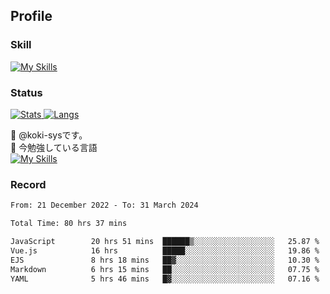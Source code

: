 ## Profile
### Skill
[![My Skills](https://skillicons.dev/icons?i=html,css,javascript,php,java,nodejs,react,bootstrap,docker,laravel,git,github,githubactions,materialui&theme=dark)](https://skillicons.dev)<br>
### Status
[![Stats](https://github-readme-stats.vercel.app/api?username=koki-sys&count_private=true&show_icons=true)
![Langs](https://github-readme-stats.vercel.app/api/top-langs/?username=koki-sys&layout=compact)](https://github.com/koki-sys)

👋 @koki-sysです。<br/>
🌱 今勉強している言語<br/>
[![My Skills](https://skillicons.dev/icons?i=typescript,react,golang&theme=dark)](https://skillicons.dev)


<!---
koki-sys/koki-sys is a ✨ special ✨ repository because its `README.md` (this file) appears on your GitHub profile.
You can click the Preview link to take a look at your changes.
--->

### Record
<!--START_SECTION:waka-->

```txt
From: 21 December 2022 - To: 31 March 2024

Total Time: 80 hrs 37 mins

JavaScript        20 hrs 51 mins  ██████▒░░░░░░░░░░░░░░░░░░   25.87 %
Vue.js            16 hrs          █████░░░░░░░░░░░░░░░░░░░░   19.86 %
EJS               8 hrs 18 mins   ██▓░░░░░░░░░░░░░░░░░░░░░░   10.30 %
Markdown          6 hrs 15 mins   ██░░░░░░░░░░░░░░░░░░░░░░░   07.75 %
YAML              5 hrs 46 mins   █▓░░░░░░░░░░░░░░░░░░░░░░░   07.16 %
```

<!--END_SECTION:waka-->
